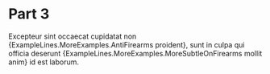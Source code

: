 
# Part 3

Excepteur sint occaecat cupidatat non {ExampleLines.MoreExamples.AntiFirearms proident}, sunt in culpa qui officia deserunt {ExampleLines.MoreExamples.MoreSubtleOnFirearms mollit anim} id est laborum.
